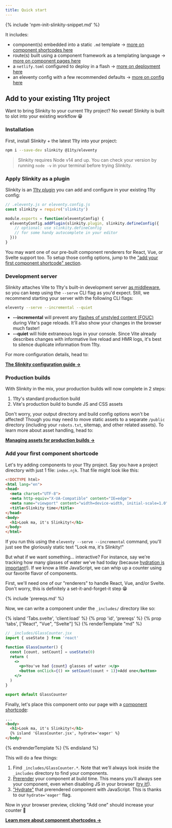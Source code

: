 ```yaml
---
title: Quick start
---
```


{% include 'npm-init-slinkity-snippet.md' %}

It includes:
- component(s) embedded into a static `.md` template → [more on component shortcodes here](/docs/component-shortcodes/)
- route(s) built using a component framework as a templating language → [more on component pages here](/docs/component-pages-layouts/)
- a `netlify.toml` configured to deploy in a flash → [more on deployment here](/docs/deployment/)
- an eleventy config with a few recommended defaults → [more on config here](/docs/config/#recommended-config-options)

## Add to your existing 11ty project

Want to bring Slinkity to your current 11ty project? No sweat! Slinkity is built to slot into your existing workflow 😁

### Installation

First, install Slinkity + the latest 11ty into your project:

```bash
npm i --save-dev slinkity @11ty/eleventy
```

> Slinkity requires Node v14 and up. You can check your version by running `node -v` in your terminal before trying Slinkity.

### Apply Slinkity as a plugin

Slinkity is an [11ty plugin](https://www.11ty.dev/docs/plugins/) you can add and configure in your existing 11ty config:

```js
// .eleventy.js or eleventy.config.js
const slinkity = require('slinkity')

module.exports = function(eleventyConfig) {
  eleventyConfig.addPlugin(slinkity.plugin, slinkity.defineConfig({
    // optional: use slinkity.defineConfig
    // for some handy autocomplete in your editor
  }))
}
```

You may want one of our pre-built component renderers for React, Vue, or Svelte support too. To setup those config options, jump to the ["add your first component shortcode" section](#add-your-first-component-shortcode).

### Development server

Slinkity attaches Vite to 11ty's built-in development server [as middleware](https://vitejs.dev/guide/ssr.html#setting-up-the-dev-server), so you can keep using the `--serve` CLI flag as you'd expect. Still, we recommend starting your server with the following CLI flags:

```bash
eleventy --serve --incremental --quiet
```

- **--incremental** will prevent any [flashes of unstyled content (FOUC)](https://webkit.org/blog/66/the-fouc-problem/#:~:text=FOUC%20stands%20for%20Flash%20of,having%20any%20style%20information%20yet.&text=When%20a%20browser%20loads%20a,file%20from%20the%20Web%20site.) during Vite's page reloads. It'll also show your changes in the browser much faster!
- **--quiet** will hide extraneous logs in your console. Since Vite already describes changes with informative live reload and HMR logs, it's best to silence duplicate information from 11ty.

For more configuration details, head to:

**[The Slinkity configuration guide →](/docs/config)**

### Production builds

With Slinkity in the mix, your production builds will now complete in 2 steps:
1. 11ty's standard production build
2. Vite's production build to bundle JS and CSS assets

Don't worry, your output directory and build config options won't be affected! Though you may need to move static assets to a separate `/public` directory (including your `robots.txt`, sitemap, and other related assets). To learn more about asset handling, head to:

**[Managing assets for production builds →](/docs/asset-management)**

### Add your first component shortcode

Let's try adding components to your 11ty project. Say you have a project directory with just 1 file: `index.njk`. That file might look like this:

```html
<!DOCTYPE html>
<html lang="en">
<head>
  <meta charset="UTF-8">
  <meta http-equiv="X-UA-Compatible" content="IE=edge">
  <meta name="viewport" content="width=device-width, initial-scale=1.0">
  <title>Slinkity time</title>
</head>
<body>
  <h1>Look ma, it's Slinkity!</h1>
</body>
</html>
```

If you run this using the `eleventy --serve --incremental` command, you'll just see the gloriously static text "Look ma, it's Slinkity!"

But what if we want something... interactive? For instance, say we're tracking how many glasses of water we've had today (because [hydration is important](https://www.gatsbyjs.com/docs/conceptual/react-hydration/)!). If we know a little JavaScript, we can whip up a counter using our favorite flavor of components.

First, we'll need one of our "renderers" to handle React, Vue, and/or Svelte. Don't worry, this is definitely a set-it-and-forget-it step 😁

{% include 'prereqs.md' %}

Now, we can write a component under the `_includes/` directory like so:

{% island 'Tabs.svelte', 'client:load' %}
{% prop 'id', 'prereqs' %}
{% prop 'tabs', ["React", "Vue", "Svelte"] %}
{% renderTemplate "md" %}
<section>

```jsx
// _includes/GlassCounter.jsx
import { useState } from 'react'

function GlassCounter() {
  const [count, setCount] = useState(0)
  return (
    <>
      <p>You've had {count} glasses of water 💧</p>
      <button onClick={() => setCount(count + 1)}>Add one</button>
    </>
  )
}

export default GlassCounter
```

Finally, let's place this component onto our page with a [component shortcode](/docs/component-shortcodes):

```html
...
<body>
  <h1>Look ma, it's Slinkity!</h1>
  {% island 'GlassCounter.jsx', hydrate='eager' %}
</body>
```
</section>
<section hidden>

```html
<!--_includes/GlassCounter.vue-->
<template>
  <p>You've had {{ count }} glasses of water 💧</p>
  <button @click="add()">Add one</button>
</template>

<script>
import { ref } from "vue";

export default {
  setup() {
    const count = ref(0);

    function add() {
      count.value += 1;
    }

    return { count, add };
  },
};
</script>
```

Finally, let's place this component onto our page with a [component shortcode](/docs/component-shortcodes):

```html
...
<body>
  <h1>Look ma, it's Slinkity!</h1>
  {% island 'GlassCounter.vue', hydrate='eager' %}
</body>
```
</section>
<section hidden>

```html
<!--_includes/GlassCounter.svelte-->
<script>
  let count = 0;

  function add() {
    count += 1;
  }
</script>

<p>You've had {count} glasses of water 💧</p>
<button on:click={add}>Add one</button>
```

Finally, let's place this component onto our page with a [component shortcode](/docs/component-shortcodes):

```html
...
<body>
  <h1>Look ma, it's Slinkity!</h1>
  {% island 'GlassCounter.svelte', hydrate='eager' %}
</body>
```
</section>
{% endrenderTemplate %}
{% endisland %}

This will do a few things:
1. Find `_includes/GlassCounter.*`. Note that we'll always look inside the `_includes` directory to find your components.
2. [Prerender](https://jamstack.org/glossary/pre-render/) your component at build time. This means you'll always see your component, even when disabling JS in your browser ([try it!](https://developer.chrome.com/docs/devtools/javascript/disable/)).
3. ["Hydrate"](/docs/partial-hydration/) that prerendered component with JavaScript. This is thanks to our `hydrate='eager'` flag.

Now in your browser preview, clicking "Add one" should increase your counter 🎉

**[Learn more about component shortcodes →](/docs/component-shortcodes)**
